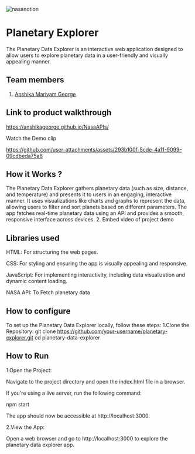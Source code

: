 




![nasanotion](https://github.com/user-attachments/assets/f5e65cb8-48c0-4dc0-b757-bf3569f32d2f)

# Planetary Explorer
The Planetary Data Explorer is an interactive web application designed to allow users to explore planetary data in a user-friendly and visually appealing manner.
## Team members
1. [Anshika Mariyam George](https://github.com/anshikageorge)
## Link to product walkthrough

https://anshikageorge.github.io/NasaAPIs/

Watch the Demo clip

https://github.com/user-attachments/assets/293b100f-5cde-4a11-9099-09cdbeda75a6

## How it Works ?
The Planetary Data Explorer gathers planetary data (such as size, distance, and temperature) and presents it to users in an engaging, interactive manner. It uses visualizations like charts and graphs to represent the data, allowing users to filter and sort planets based on different parameters. The app fetches real-time planetary data using an API and provides a smooth, responsive interface across devices.
2. Embed video of project demo
## Libraries used
HTML: For structuring the web pages.

CSS: For styling and ensuring the app is visually appealing and responsive.

JavaScript: For implementing interactivity, including data visualization and dynamic content loading.

NASA API: To Fetch planetary data 
## How to configure
To set up the Planetary Data Explorer locally, follow these steps:
1.Clone the Repository:
git clone https://github.com/your-username/planetary-explorer.git
cd planetary-data-explorer

## How to Run
1.Open the Project:

Navigate to the project directory and open the index.html file in a browser. 

If you're using a live server, run the following command:

npm start

The app should now be accessible at http://localhost:3000.

2.View the App:

Open a web browser and go to http://localhost:3000 to explore the planetary data explorer app.
